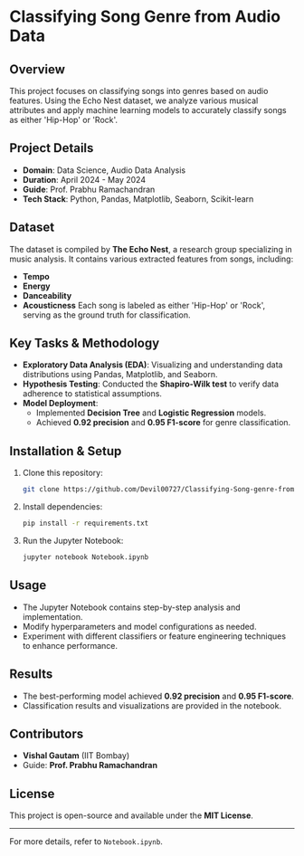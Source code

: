 # Classifying Song Genre from Audio Data

## Overview
This project focuses on classifying songs into genres based on audio features. Using the Echo Nest dataset, we analyze various musical attributes and apply machine learning models to accurately classify songs as either 'Hip-Hop' or 'Rock'.

## Project Details
- **Domain**: Data Science, Audio Data Analysis
- **Duration**: April 2024 - May 2024
- **Guide**: Prof. Prabhu Ramachandran
- **Tech Stack**: Python, Pandas, Matplotlib, Seaborn, Scikit-learn

## Dataset
The dataset is compiled by **The Echo Nest**, a research group specializing in music analysis. It contains various extracted features from songs, including:
- **Tempo**
- **Energy**
- **Danceability**
- **Acousticness**
Each song is labeled as either 'Hip-Hop' or 'Rock', serving as the ground truth for classification.

## Key Tasks & Methodology
- **Exploratory Data Analysis (EDA)**: Visualizing and understanding data distributions using Pandas, Matplotlib, and Seaborn.
- **Hypothesis Testing**: Conducted the **Shapiro-Wilk test** to verify data adherence to statistical assumptions.
- **Model Deployment**:
  - Implemented **Decision Tree** and **Logistic Regression** models.
  - Achieved **0.92 precision** and **0.95 F1-score** for genre classification.

## Installation & Setup
1. Clone this repository:
   ```bash
   git clone https://github.com/Devil00727/Classifying-Song-genre-from-Audio-Data.git
   ```
2. Install dependencies:
   ```bash
   pip install -r requirements.txt
   ```
3. Run the Jupyter Notebook:
   ```bash
   jupyter notebook Notebook.ipynb
   ```

## Usage
- The Jupyter Notebook contains step-by-step analysis and implementation.
- Modify hyperparameters and model configurations as needed.
- Experiment with different classifiers or feature engineering techniques to enhance performance.

## Results
- The best-performing model achieved **0.92 precision** and **0.95 F1-score**.
- Classification results and visualizations are provided in the notebook.

## Contributors
- **Vishal Gautam** (IIT Bombay)
- Guide: **Prof. Prabhu Ramachandran**

## License
This project is open-source and available under the **MIT License**.

---
For more details, refer to `Notebook.ipynb`.

